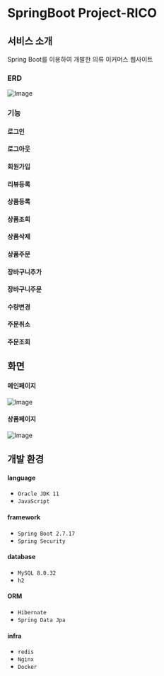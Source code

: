 # SpringBoot Project-RICO

## 서비스 소개
Spring Boot를 이용하여 개발한 의류 이커머스 웹사이트

### ERD
![Image](https://github.com/user-attachments/assets/03bdf727-2ecf-4d89-8d31-ae935f3333be)

### 기능
#### 로그인
#### 로그아웃
#### 회원가입
#### 리뷰등록

#### 상품등록
#### 상품조회
#### 상품삭제
#### 상품주문
#### 장바구니추가
#### 장바구니주문
#### 수량변경

#### 주문취소
#### 주문조회

## 화면
#### 메인페이지
![Image](https://github.com/user-attachments/assets/78e55b41-ef94-4525-aeaf-715b14ed30ad)
#### 상품페이지
![Image](https://github.com/user-attachments/assets/51d72578-abd7-4ece-9e9b-25920906fc68)

## 개발 환경
#### language
- `Oracle JDK 11`
- `JavaScript`
#### framework
- `Spring Boot 2.7.17`
- `Spring Security`
#### database
- `MySQL 8.0.32`
- `h2`
#### ORM
- `Hibernate`
- `Spring Data Jpa`
#### infra
- `redis`
- `Nginx`
- `Docker`
